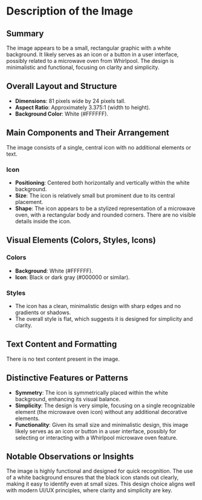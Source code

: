 # Description of the Image

## Summary
The image appears to be a small, rectangular graphic with a white background. It likely serves as an icon or a button in a user interface, possibly related to a microwave oven from Whirlpool. The design is minimalistic and functional, focusing on clarity and simplicity.

## Overall Layout and Structure
- **Dimensions**: 81 pixels wide by 24 pixels tall.
- **Aspect Ratio**: Approximately 3.375:1 (width to height).
- **Background Color**: White (#FFFFFF).

## Main Components and Their Arrangement
The image consists of a single, central icon with no additional elements or text.

### Icon
- **Positioning**: Centered both horizontally and vertically within the white background.
- **Size**: The icon is relatively small but prominent due to its central placement.
- **Shape**: The icon appears to be a stylized representation of a microwave oven, with a rectangular body and rounded corners. There are no visible details inside the icon.

## Visual Elements (Colors, Styles, Icons)
### Colors
- **Background**: White (#FFFFFF).
- **Icon**: Black or dark gray (#000000 or similar).

### Styles
- The icon has a clean, minimalistic design with sharp edges and no gradients or shadows.
- The overall style is flat, which suggests it is designed for simplicity and clarity.

## Text Content and Formatting
There is no text content present in the image.

## Distinctive Features or Patterns
- **Symmetry**: The icon is symmetrically placed within the white background, enhancing its visual balance.
- **Simplicity**: The design is very simple, focusing on a single recognizable element (the microwave oven icon) without any additional decorative elements.
- **Functionality**: Given its small size and minimalistic design, this image likely serves as an icon or button in a user interface, possibly for selecting or interacting with a Whirlpool microwave oven feature.

## Notable Observations or Insights
The image is highly functional and designed for quick recognition. The use of a white background ensures that the black icon stands out clearly, making it easy to identify even at small sizes. This design choice aligns well with modern UI/UX principles, where clarity and simplicity are key.